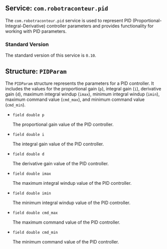 ## Service: `com.robotraconteur.pid`

The `com.robotraconteur.pid` service is used to represent PID (Proportional-Integral-Derivative) controller parameters and provides functionality for working with PID parameters.

### Standard Version

The standard version of this service is `0.10`.

## Structure: `PIDParam`

The `PIDParam` structure represents the parameters for a PID controller. It includes the values for the proportional gain (`p`), integral gain (`i`), derivative gain (`d`), maximum integral windup (`imax`), minimum integral windup (`imin`), maximum command value (`cmd_max`), and minimum command value (`cmd_min`).

- `field double p`

    The proportional gain value of the PID controller.

- `field double i`

    The integral gain value of the PID controller.

- `field double d`

    The derivative gain value of the PID controller.

- `field double imax`

    The maximum integral windup value of the PID controller.

- `field double imin`

    The minimum integral windup value of the PID controller.

- `field double cmd_max`

    The maximum command value of the PID controller.

- `field double cmd_min`

    The minimum command value of the PID controller.

